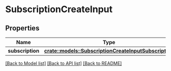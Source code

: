 # SubscriptionCreateInput

## Properties

Name | Type | Description | Notes
------------ | ------------- | ------------- | -------------
**subscription** | [**crate::models::SubscriptionCreateInputSubscription**](SubscriptionCreateInput_subscription.md) |  | 

[[Back to Model list]](../README.md#documentation-for-models) [[Back to API list]](../README.md#documentation-for-api-endpoints) [[Back to README]](../README.md)


